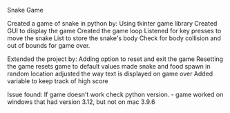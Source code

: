 

Snake Game

Created a game of snake in python by:
    Using tkinter game library
    Created GUI to display the game
    Created the game loop
    Listened for key presses to move the snake
    List to store the snake's body
    Check for body collision and out of bounds for game over.


Extended the project by:
    Adding option to reset and exit the game
    Resetting the game resets game to default values
        made snake and food spawn in random location
        adjusted the way text is displayed on game over
    Added variable to keep track of high score

Issue found:
    If game doesn't work check python version.
        - game worked on windows that had version 3.12, but not on mac 3.9.6